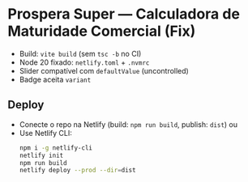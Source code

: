 # Prospera Super — Calculadora de Maturidade Comercial (Fix)

- Build: `vite build` (sem `tsc -b` no CI)
- Node 20 fixado: `netlify.toml` + `.nvmrc`
- Slider compatível com `defaultValue` (uncontrolled)
- Badge aceita `variant`

## Deploy
- Conecte o repo na Netlify (build: `npm run build`, publish: `dist`) ou
- Use Netlify CLI:
  ```bash
  npm i -g netlify-cli
  netlify init
  npm run build
  netlify deploy --prod --dir=dist
  ```
